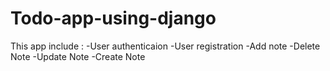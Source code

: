 # Todo-app-using-django

This app include : 
-User authenticaion 
-User registration 
-Add note -Delete Note
-Update Note -Create Note
